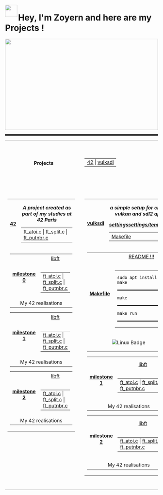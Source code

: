 <p align="center">
  <img src="https://raw.githubusercontent.com/innng/innng/master/assets/kyubey.gif" height="40" align="left">
  <h1 align="left">Hey, I'm Zoyern and here are my Projects !</h1>
</p>

<p align="center" style="padding: 0; margin: 0;">
  <img src="https://i.pinimg.com/originals/00/f1/92/00f192e41351c603ddc715188a487cf5.gif" width="100%" height="300">
</p>

<hr style="height: 5px; border-width: 0; background-color: dark;">
<p align="center" style="padding: 0; margin: 0;">
<table align="center" width="100%" align="center" style="padding: 0; margin: 0;">
  <tr align="center"  valign="center" height="150" width="100%">
        <th colspan="2" height="150" width="100%">Projects</th>
          <td width="100%">
            <table align="center" valign="center" width="100%">
                    <tr width="100%"></tr>
                     <td width="100%">
                      <a width="100%" href="test3/cloclo1.txt">42</a> <span>|</span>
                      <a width="100%" href="test3/cloclo2.txt">vulksdl</a> 
                    </td>
            </table>
        </td>
  </tr>
  <td valign="top" align="center" width="50%">
      <p align="center">
  <img src="https://i.imgur.com/dBaSKWF.gif" width="100%" height="10">
</p>
<table align="center" width="50%">
  <!-- Ligne principale avec le titre et le premier bloc de fichiers -->
  <tr align="center" height="150" width="100%">
        <th colspan="1" height="150"><a href="test3/cloclo1.txt">42</a></th>
          <td width="100%">
            <table align="center" valign="center" width="100%">
                    <tr width="100%" align="center" valign="center">
                      <p><b><i>A project created as part of my studies at 42 Paris<b/><i/></p>
                    </tr>
                     <td width="100%">
                      <a href="test3/cloclo1.txt">ft_atoi.c</a> <span>|</span>
                      <a href="test3/cloclo2.txt">ft_split.c</a> <span>|</span>
                      <a href="test3/cloclo3.txt">ft_putnbr.c</a>
                    </td>
            </table>
        </td>
  </tr>
  <!-- Une seule cellule contenant tous les autres tableaux en ligne -->
  <tr>
    <td colspan="2" align="center" valign="top" width="100%">
      <table align="center" width="100%">
      <tr align="center" valign="center" height="150" width="100%">
        <th height="150"><a href="test3/cloclo1.txt">milestone 0</a></th>
          <td width="100%">
            <table align="center" valign="center" width="100%">
                    <tr width="100%">
                      <a href="test3/cloclo1.txt">libft</a>
                    </tr>
                    <br/><br>
                     <td width="100%">
                      <a href="test3/cloclo1.txt">ft_atoi.c</a> <span>|</span>
                      <a href="test3/cloclo2.txt">ft_split.c</a> <span>|</span>
                      <a href="test3/cloclo3.txt">ft_putnbr.c</a>
                    </td>
            </table>
        </td>
      </tr>
        <td colspan="2" align="center" valign="top" >My 42 realisations</td>
      </table>
      <table align="center" width="100%">
      <tr align="center" valign="center" height="150" width="100%">
        <th height="150"><a href="test3/cloclo1.txt">milestone 1</a></th>
          <td width="100%">
            <table align="center" valign="center" width="100%">
                    <tr width="100%">
                      <a href="test3/cloclo1.txt">libft</a>
                    </tr>
                    <br/><br>
                     <td width="100%">
                      <a href="test3/cloclo1.txt">ft_atoi.c</a> <span>|</span>
                      <a href="test3/cloclo2.txt">ft_split.c</a> <span>|</span>
                      <a href="test3/cloclo3.txt">ft_putnbr.c</a>
                    </td>
            </table>
        </td>
      </tr>
        <td colspan="2" align="center" valign="center" >My 42 realisations</td>
      </table>
      <table align="center" width="100%">
      <tr align="center" valign="center" height="150" width="100%">
        <th height="150"><a href="test3/cloclo1.txt">milestone 2</a></th>
          <td width="100%">
            <table align="center" valign="center" width="100%">
                    <tr width="100%">
                      <a href="test3/cloclo1.txt">libft</a>
                    </tr>
                      <br/><br>
                     <td width="100%">
                      <a href="test3/cloclo1.txt">ft_atoi.c</a> <span>|</span>
                      <a href="test3/cloclo2.txt">ft_split.c</a> <span>|</span>
                      <a href="test3/cloclo3.txt">ft_putnbr.c</a>
                    </td>
            </table>
        </td>
      </tr>
        <td colspan="2" align="center" valign="center" >My 42 realisations</td>
      </table>
    </td>
  </tr>
</table>
      <p align="center">
  <img src="https://i.imgur.com/dBaSKWF.gif" width="100%" height="10">
</p>
<td/>
<td valign="top" align="center" width="50%">
    <p align="center">
  <img src="https://i.imgur.com/dBaSKWF.gif" width="100%" height="10">
</p>
<table align="center" width="50%">
  <!-- Ligne principale avec le titre et le premier bloc de fichiers -->
  <tr align="center"  valign="center" height="150" width="100%">
        <th colspan="1" height="150"><a href="test3/cloclo1.txt">vulksdl</a></th>
          <td width="100%">
            <table align="center" valign="center" width="100%">
                    <tr width="100%" align="center" valign="center">
                      <p><b><i>a simple setup for create vulkan and sdl2 app.<b/><i/></p>
                    </tr>
                     <td width="100%">
                      <a href="test3/cloclo1.txt">Makefile</a><td style="width: 1px; background-color: black;"></td>
                      <a href="test3/cloclo2.txt">settings</a><td style="width: 1px; background-color: black;"></td>
                      <a href="test3/cloclo2.txt">settings/template</a>
                    </td>
            </table>
        </td>
  </tr>
  <!-- Une seule cellule contenant tous les autres tableaux en ligne -->
  <tr>
    <td colspan="2" align="center" valign="center" width="100%">
      <table align="center" width="100%">
      <tr align="center" valign="center" height="150" width="100%">
        <th height="150"><a href="test3/cloclo1.txt">Makefile</a></th>
          <td width="100%">
            <table align="center" valign="center" width="100%">
                    <tr width="100%">
                      <a href="test3/cloclo1.txt">README !!!</a>
                    </tr>
                    <br/><br>
                    <td width="100%">
                      <div style="overflow-x: auto; white-space: nowrap;">
                        <pre><code>sudo apt install make</code></pre>
                        <hr style="height: 3px; border-width: 0; background-color: dark;">
                        <pre><code>make</code></pre> 
                        <hr style="height: 3px; border-width: 0; background-color: dark;">
                        <pre><code>make run</code></pre>
                        <hr style="height: 3px; border-width: 0; background-color: dark;">
                      </div>
                    </td>
            </table>
        </td>
      </tr>
        <td colspan="2" align="center" valign="center" >
  <p align="center" valign="center">
  <img src="https://img.shields.io/badge/Linux-FCC624?style=for-the-badge&logo=linux&logoColor=black" alt="Linux Badge">
</p></td>
      </table>
      <table align="center" width="100%">
      <tr align="center" valign="center" height="150" width="100%">
        <th height="150"><a href="test3/cloclo1.txt">milestone 1</a></th>
          <td width="100%">
            <table align="center" valign="center" width="100%">
                    <tr width="100%">
                      <a href="test3/cloclo1.txt">libft</a>
                    </tr>
                    <br/><br>
                     <td width="100%">
                      <a href="test3/cloclo1.txt">ft_atoi.c</a> <span>|</span>
                      <a href="test3/cloclo2.txt">ft_split.c</a> <span>|</span>
                      <a href="test3/cloclo3.txt">ft_putnbr.c</a>
                    </td>
            </table>
        </td>
      </tr>
        <td colspan="2" align="center" valign="center" >My 42 realisations</td>
      </table>
      <table align="center" width="100%">
      <tr align="center" valign="center" height="150" width="100%">
        <th height="150"><a href="test3/cloclo1.txt">milestone 2</a></th>
          <td width="100%">
            <table align="center" valign="center" width="100%">
                    <tr width="100%">
                      <a href="test3/cloclo1.txt">libft</a>
                    </tr>
                    <br/><br>
                     <td width="100%">
                      <a href="test3/cloclo1.txt">ft_atoi.c</a> <span>|</span>
                      <a href="test3/cloclo2.txt">ft_split.c</a> <span>|</span>
                      <a href="test3/cloclo3.txt">ft_putnbr.c</a>
                    </td>
            </table>
        </td>
      </tr>
        <td colspan="2" align="center" valign="center" >My 42 realisations</td>
      </table>
    </td>
  </tr>
</table>
    <p align="center">
  <img src="https://i.imgur.com/dBaSKWF.gif" width="100%" height="10">
</p>
</td>
</table>
                      </p>

